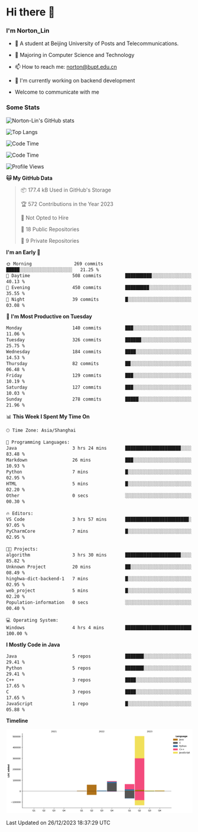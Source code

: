 
# Hi there 👋

### I'm Norton_Lin
- 🏫 A student at Beijing University of Posts and Telecommunications.
- 🌱 Majoring in Computer Science and Technology
- 📫 How to reach me: norton@bupt.edu.cn
- 🌱 I'm currently working on backend development

- Welcome to communicate with me

### Some Stats
![Norton-Lin's GitHub stats](https://github-readme-stats.vercel.app/api?username=Norton-Lin&count_private=true&show_icons=true&theme=radical)

![Top Langs](https://github-readme-stats.vercel.app/api/top-langs/?username=Norton-Lin&langs_count=10&layout=compact)

![Code Time](https://github-readme-stats.vercel.app/api/wakatime?username=Norton_Lin)

<!--START_SECTION:waka-->
![Code Time](http://img.shields.io/badge/Code%20Time-445%20hrs%208%20mins-blue)

![Profile Views](http://img.shields.io/badge/Profile%20Views-0-blue)

**🐱 My GitHub Data** 

> 📦 177.4 kB Used in GitHub's Storage 
 > 
> 🏆 572 Contributions in the Year 2023
 > 
> 🚫 Not Opted to Hire
 > 
> 📜 18 Public Repositories 
 > 
> 🔑 9 Private Repositories 
 > 
**I'm an Early 🐤** 

```text
🌞 Morning                269 commits         █████░░░░░░░░░░░░░░░░░░░░   21.25 % 
🌆 Daytime                508 commits         ██████████░░░░░░░░░░░░░░░   40.13 % 
🌃 Evening                450 commits         █████████░░░░░░░░░░░░░░░░   35.55 % 
🌙 Night                  39 commits          █░░░░░░░░░░░░░░░░░░░░░░░░   03.08 % 
```
📅 **I'm Most Productive on Tuesday** 

```text
Monday                   140 commits         ███░░░░░░░░░░░░░░░░░░░░░░   11.06 % 
Tuesday                  326 commits         ██████░░░░░░░░░░░░░░░░░░░   25.75 % 
Wednesday                184 commits         ████░░░░░░░░░░░░░░░░░░░░░   14.53 % 
Thursday                 82 commits          ██░░░░░░░░░░░░░░░░░░░░░░░   06.48 % 
Friday                   129 commits         ███░░░░░░░░░░░░░░░░░░░░░░   10.19 % 
Saturday                 127 commits         ███░░░░░░░░░░░░░░░░░░░░░░   10.03 % 
Sunday                   278 commits         █████░░░░░░░░░░░░░░░░░░░░   21.96 % 
```


📊 **This Week I Spent My Time On** 

```text
🕑︎ Time Zone: Asia/Shanghai

💬 Programming Languages: 
Java                     3 hrs 24 mins       █████████████████████░░░░   83.48 % 
Markdown                 26 mins             ███░░░░░░░░░░░░░░░░░░░░░░   10.93 % 
Python                   7 mins              █░░░░░░░░░░░░░░░░░░░░░░░░   02.95 % 
HTML                     5 mins              █░░░░░░░░░░░░░░░░░░░░░░░░   02.20 % 
Other                    0 secs              ░░░░░░░░░░░░░░░░░░░░░░░░░   00.30 % 

🔥 Editors: 
VS Code                  3 hrs 57 mins       ████████████████████████░   97.05 % 
PyCharmCore              7 mins              █░░░░░░░░░░░░░░░░░░░░░░░░   02.95 % 

🐱‍💻 Projects: 
algorithm                3 hrs 30 mins       █████████████████████░░░░   85.82 % 
Unknown Project          20 mins             ██░░░░░░░░░░░░░░░░░░░░░░░   08.49 % 
hinghwa-dict-backend-1   7 mins              █░░░░░░░░░░░░░░░░░░░░░░░░   02.95 % 
web_project              5 mins              █░░░░░░░░░░░░░░░░░░░░░░░░   02.20 % 
Population-information   0 secs              ░░░░░░░░░░░░░░░░░░░░░░░░░   00.40 % 

💻 Operating System: 
Windows                  4 hrs 4 mins        █████████████████████████   100.00 % 
```

**I Mostly Code in Java** 

```text
Java                     5 repos             ███████░░░░░░░░░░░░░░░░░░   29.41 % 
Python                   5 repos             ███████░░░░░░░░░░░░░░░░░░   29.41 % 
C++                      3 repos             ████░░░░░░░░░░░░░░░░░░░░░   17.65 % 
C                        3 repos             ████░░░░░░░░░░░░░░░░░░░░░   17.65 % 
JavaScript               1 repo              █░░░░░░░░░░░░░░░░░░░░░░░░   05.88 % 
```



**Timeline**

![Lines of Code chart](https://raw.githubusercontent.com/Norton-Lin/Norton-Lin/main/assets/bar_graph.png)


 Last Updated on 26/12/2023 18:37:29 UTC
<!--END_SECTION:waka-->
